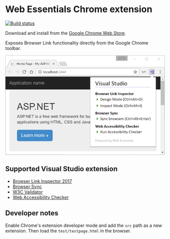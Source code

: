 # Web Essentials Chrome extension

[![Build status](https://ci.appveyor.com/api/projects/status/37jsbyfsv5edx481?svg=true)](https://ci.appveyor.com/project/madskristensen/webessentialschrome)

Download and install from the [Google Chrome Web Store](https://chrome.google.com/webstore/detail/web-essentials/mghdcdlpcdiodelbplncnodiiadljhhk).

Exposes Browser Link functionality directly from the Google Chrome toolbar.

![screenshot](art/screenshot.png)

## Supported Visual Studio extension

- [Browser Link Inspector 2017](https://marketplace.visualstudio.com/items?itemName=MadsKristensen.BrowserLinkInspector2017)
- [Browser Sync](https://marketplace.visualstudio.com/items?itemName=MadsKristensen.BrowserSync)
- [W3C Validator](https://marketplace.visualstudio.com/items?itemName=MadsKristensen.W3CValidator)
- [Web Accessibility Checker](https://marketplace.visualstudio.com/items?itemName=MadsKristensen.WebAccessibilityChecker)

## Developer notes
Enable Chrome's extension developer mode and add the `src` path as a new extension. Then load the `test/testpage.html` in the browser.